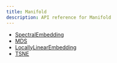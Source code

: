 ```yaml
---
title: Manifold
description: API reference for Manifold
---
```


- [SpectralEmbedding](spectralEmbedding.md)
- [MDS](MDS.md)
- [LocallyLinearEmbedding](lle.md)
- [TSNE](tsne.md)
